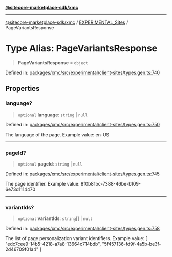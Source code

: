 [**@sitecore-marketplace-sdk/xmc**](../../../../README.md)

***

[@sitecore-marketplace-sdk/xmc](../../../../README.md) / [EXPERIMENTAL\_Sites](../README.md) / PageVariantsResponse

# Type Alias: PageVariantsResponse

> **PageVariantsResponse** = `object`

Defined in: [packages/xmc/src/experimental/client-sites/types.gen.ts:740](https://github.com/Sitecore/marketplace-sdk/blob/main/packages/xmc/src/experimental/client-sites/types.gen.ts#L740)

## Properties

### language?

> `optional` **language**: `string` \| `null`

Defined in: [packages/xmc/src/experimental/client-sites/types.gen.ts:750](https://github.com/Sitecore/marketplace-sdk/blob/main/packages/xmc/src/experimental/client-sites/types.gen.ts#L750)

The language of the page.
Example value: en-US

***

### pageId?

> `optional` **pageId**: `string` \| `null`

Defined in: [packages/xmc/src/experimental/client-sites/types.gen.ts:745](https://github.com/Sitecore/marketplace-sdk/blob/main/packages/xmc/src/experimental/client-sites/types.gen.ts#L745)

The page identifier.
Example value: 8f0b81bc-7388-46be-b109-6e73d1114470

***

### variantIds?

> `optional` **variantIds**: `string`[] \| `null`

Defined in: [packages/xmc/src/experimental/client-sites/types.gen.ts:758](https://github.com/Sitecore/marketplace-sdk/blob/main/packages/xmc/src/experimental/client-sites/types.gen.ts#L758)

The list of page personalization variant identifiers.
Example value: [
"edc7cee9-14b5-4218-a7a8-13664c714bdb",
"5f457136-fd9f-4a5b-be3f-2d46709f01a4"
]
